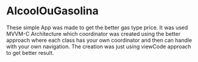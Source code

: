 # AlcoolOuGasolina
These simple App was made to get the better gas type price. It was used MVVM-C Architecture which coordinator was created using the better approach where each class has your own coordinator and then can handle with your own navigation. The creation was just using viewCode approach to get better result.
